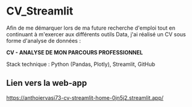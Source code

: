 # CV_Streamlit

Afin de me démarquer lors de ma future recherche d'emploi tout en continuant à m'exercer aux différents outils Data, j'ai réalisé un CV sous forme d'analyse de données :

**CV - ANALYSE DE MON PARCOURS PROFESSIONNEL**

Stack technique : Python (Pandas, Plotly), Streamlit, GitHub

## Lien vers la web-app
https://anthoiervasi73-cv-streamlit-home-0jn5j2.streamlit.app/
